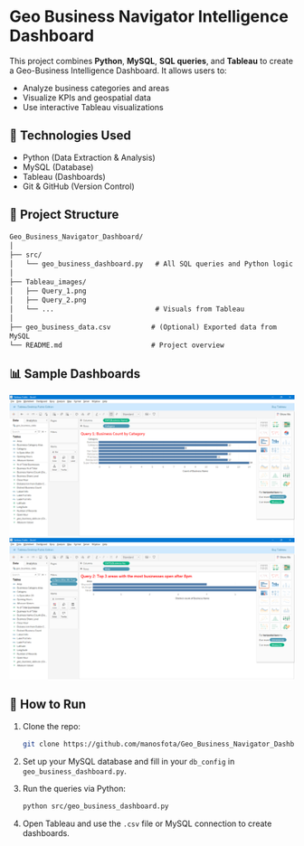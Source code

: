 # Geo Business Navigator Intelligence Dashboard

This project combines **Python**, **MySQL**, **SQL queries**, and **Tableau** to create a Geo-Business Intelligence Dashboard. It allows users to:

- Analyze business categories and areas
- Visualize KPIs and geospatial data
- Use interactive Tableau visualizations

## 🔧 Technologies Used

- Python (Data Extraction & Analysis)
- MySQL (Database)
- Tableau (Dashboards)
- Git & GitHub (Version Control)

## 📁 Project Structure

```
Geo_Business_Navigator_Dashboard/
│
├── src/
│   └── geo_business_dashboard.py   # All SQL queries and Python logic
│
├── Tableau_images/
│   ├── Query_1.png
│   ├── Query_2.png
│   └── ...                         # Visuals from Tableau
│
├── geo_business_data.csv          # (Optional) Exported data from MySQL
└── README.md                      # Project overview
```

## 📊 Sample Dashboards

![Query 1](Tableau_images/Query_1.png)
![Query 2](Tableau_images/Query_2.png)

## 🚀 How to Run

1. Clone the repo:
   ```bash
   git clone https://github.com/manosfota/Geo_Business_Navigator_Dashboard.git
   ```

2. Set up your MySQL database and fill in your `db_config` in `geo_business_dashboard.py`.

3. Run the queries via Python:
   ```bash
   python src/geo_business_dashboard.py
   ```

4. Open Tableau and use the `.csv` file or MySQL connection to create dashboards.
